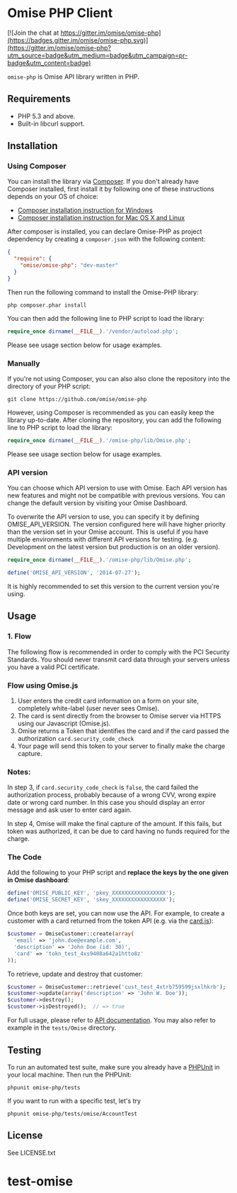 # Omise PHP Client

[![Join the chat at https://gitter.im/omise/omise-php](https://badges.gitter.im/omise/omise-php.svg)](https://gitter.im/omise/omise-php?utm_source=badge&utm_medium=badge&utm_campaign=pr-badge&utm_content=badge)

`omise-php` is Omise API library written in PHP.

## Requirements

* PHP 5.3 and above.
* Built-in libcurl support.

## Installation

### Using Composer

You can install the library via [Composer](https://getcomposer.org/). If you don't already have Composer installed, first install it by following one of these instructions depends on your OS of choice:

* [Composer installation instruction for Windows](https://getcomposer.org/doc/00-intro.md#installation-windows)
* [Composer installation instruction for Mac OS X and Linux](https://getcomposer.org/doc/00-intro.md#installation-linux-unix-osx)

After composer is installed, you can declare Omise-PHP as project dependency by creating a `composer.json` with the following content:

```json
{
  "require": {
    "omise/omise-php": "dev-master"
  }
}
```

Then run the following command to install the Omise-PHP library:

```
php composer.phar install
```

You can then add the following line to PHP script to load the library:

```php
require_once dirname(__FILE__).'/vendor/autoload.php';
```

Please see usage section below for usage examples.

### Manually

If you're not using Composer, you can also also clone the repository into the directory of your PHP script:

```
git clone https://github.com/omise/omise-php
```

However, using Composer is recommended as you can easily keep the library up-to-date. After cloning the repository, you can add the following line to PHP script to load the library:

```php
require_once dirname(__FILE__).'/omise-php/lib/Omise.php';
```

Please see usage section below for usage examples.

### API version

You can choose which API version to use with Omise. Each API version has new features and might not be compatible with previous versions. You can change the default version by visiting your Omise Dashboard.

To overwrite the API version to use, you can specify it by defining OMISE_API_VERSION.
The version configured here will have higher priority than the version set in your Omise account.
This is useful if you have multiple environments with different API versions for testing.
(e.g. Development on the latest version but production is on an older version).

```php
require_once dirname(__FILE__).'/omise-php/lib/Omise.php';

define('OMISE_API_VERSION', '2014-07-27');
```

It is highly recommended to set this version to the current version
you're using.

## Usage

### 1. Flow

The following flow is recommended in order to comply with the PCI Security Standards.
You should never transmit card data through your servers unless you have a valid PCI certificate.

### Flow using Omise.js
1. User enters the credit card information on a form on your site, completely white-label (user never sees Omise).
2. The card is sent directly from the browser to Omise server via HTTPS using our Javascript (Omise.js).
3. Omise returns a Token that identifies the card and if the card passed the authorization `card.security_code_check`
4. Your page will send this token to your server to finally make the charge capture.

### Notes:
In step 3, if `card.security_code_check` is `false`, the card failed the authorization process, probably because of a wrong CVV, wrong expire date or wrong card number. In this case you should display an error message and ask user to enter card again.

In step 4, Omise will make the final capture of the amount. If this fails, but token was authorized, it can be due to card having no funds required for the charge.

### The Code

Add the following to your PHP script and **replace the keys by the one given in Omise dashboard**:

```php
define('OMISE_PUBLIC_KEY', 'pkey_XXXXXXXXXXXXXXXXX');
define('OMISE_SECRET_KEY', 'skey_XXXXXXXXXXXXXXXXX');
```

Once both keys are set, you can now use the API. For example, to create a customer with a card returned from the token API (e.g. via the [card.js](https://docs.omise.co/card-js/)):

```php
$customer = OmiseCustomer::create(array(
  'email' => 'john.doe@example.com',
  'description' => 'John Doe (id: 30)',
  'card' => 'tokn_test_4xs9408a642a1htto8z'
));
```

To retrieve, update and destroy that customer:

```php
$customer = OmiseCustomer::retrieve('cust_test_4xtrb759599jsxlhkrb');
$customer->update(array('description' => 'John W. Doe'));
$customer->destroy();
$customer->isDestroyed();  // => true
```

For full usage, please refer to [API documentation](https://docs.omise.co/). You may also refer to example in the `tests/Omise` directory.

## Testing

To run an automated test suite, make sure you already have a [PHPUnit](https://phpunit.de/) in your local machine.
Then run the PHPUnit:

```
phpunit omise-php/tests
```

If you want to run with a specific test, let's try

```
phpunit omise-php/tests/omise/AccountTest
```

## License

See LICENSE.txt
# test-omise
